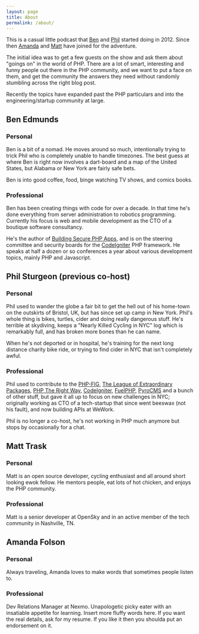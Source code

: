 ```yaml
---
layout: page
title: About
permalink: /about/
---
```


This is a casual little podcast that [Ben](https://twitter.com/benedmunds) and [Phil](https://twitter.com/philsturgeon) started doing in 2012. Since then [Amanda](https://twitter.com/AmbassadorAwsum) and [Matt](https://twitter.com/matthewtrask) have joined for the adventure.

The initial idea was to get a few guests on the show and ask them about "goings on"
in the world of PHP.  There are a lot of smart, interesting and funny people out there in the PHP
community, and we want to put a face on them, and get the community the
answers they need without randomly stumbling across the right blog post.

Recently the topics have expanded past the PHP particulars and into the engineering/startup community at large.



## Ben Edmunds

### Personal

Ben is a bit of a nomad. He moves around so much, intentionally trying to trick
Phil who is completely unable to handle timezones. The best guess at where Ben
is right now involves a dart-board and a map of the United States, but Alabama
or New York are fairly safe bets.

Ben is into good coffee, food, binge watching TV shows, and comics books.

### Professional

Ben has been creating things with code for over a decade. In that time he's done
everything from server administration to robotics programming. Currently his
focus is web and mobile development as the CTO of a boutique software consultancy.

He's the author of [Building Secure PHP Apps](http://buildsecurephpapps.com),
and is on the steering committee and security boards for the
[CodeIgniter](http://codeigniter.com) PHP framework. He speaks at half a dozen
or so conferences a year about various development topics, mainly PHP and Javascript.


## Phil Sturgeon (previous co-host)

### Personal

Phil used to wander the globe a fair bit to get the hell out of his home-town on the outskirts of Bristol, UK, but has since set up camp in New York. Phil's whole thing is bikes, turtles, cider and doing really dangerous stuff. He's terrible at skydiving, keeps a "Nearly Killed Cycling in NYC" log which is remarkably full, and has broken more bones than he can name.

When he's not deported or in hospital, he's training for the next long distance charity bike ride, or trying to find cider in NYC that isn't completely awful.

### Professional

Phil used to contribute to the [PHP-FIG](http://php-fig.org/), [The League of Extraordinary Packages](http://thephpleague.com/), [PHP The Right Way](http://phptherightway.com/), [CodeIgniter](http://codeigniter.com/), [FuelPHP](http://fuelphp.com/), [PyroCMS](http://pyrocms.com/) and a bunch of other stuff, but gave it all up to focus on new challenges in NYC; originally working as CTO of a tech-startup that since went beeswax (not his fault), and now building APIs at WeWork.

Phil is no longer a co-host, he's not working in PHP much anymore but stops by occasionally for a chat.



## Matt Trask

### Personal

Matt is an open source developer, cycling enthusiast and all around short looking ewok fellow. He mentors people, eat lots of hot chicken, and enjoys the PHP community.

### Professional

Matt is a senior developer at OpenSky and in an active member of the tech community in Nashville, TN.



## Amanda Folson

### Personal

Always traveling, Amanda loves to make words that sometimes people listen to.

### Professional

Dev Relations Manager at Nexmo.  Unapologetic picky eater with an insatiable appetite for learning. Insert more fluffy words here. If you want the real details, ask for my resume. If you like it then you shoulda put an endorsement on it.
